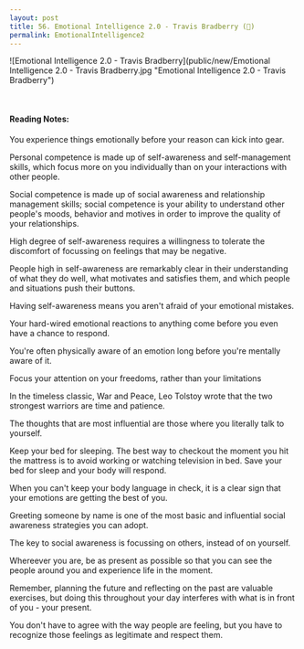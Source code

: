 ```yaml
---
layout: post
title: 56. Emotional Intelligence 2.0 - Travis Bradberry (📖)
permalink: EmotionalIntelligence2
---
```


![Emotional Intelligence 2.0 - Travis Bradberry](public/new/Emotional Intelligence 2.0 - Travis Bradberry.jpg "Emotional Intelligence 2.0 - Travis Bradberry")

<br>

#### Reading Notes:

You experience things emotionally before your reason can kick into gear.

Personal competence is made up of self-awareness and self-management skills, which focus more on you individually than on your interactions with other people.

Social competence is made up of social awareness and relationship management skills; social competence is your ability to understand other people's moods, behavior and motives in order to improve the quality of your relationships.

High degree of self-awareness requires a willingness to tolerate the discomfort of focussing on feelings that may be negative.

People high in self-awareness are remarkably clear in their understanding of what they do well, what motivates and satisfies them, and which people and situations push their buttons.

Having self-awareness means you aren't afraid of your emotional mistakes.

Your hard-wired emotional reactions to anything come before you even have a chance to respond.

You're often physically aware of an emotion long before you're mentally aware of it.

Focus your attention on your freedoms, rather than your limitations

In the timeless classic, War and Peace, Leo Tolstoy wrote that the two strongest warriors are time and patience.

The thoughts that are most influential are those where you literally talk to yourself.

Keep your bed for sleeping. The best way to checkout the moment you hit the mattress is to avoid working or watching television in bed. Save your bed for sleep and your body will respond.

When you can't keep your body language in check, it is a clear sign that your emotions are getting the best of you.

Greeting someone by name is one of the most basic and influential social awareness strategies you can adopt.

The key to social awareness is focussing on others, instead of on yourself.

Whereever you are, be as present as possible so that you can see the people around you and experience life in the moment.

Remember, planning the future and reflecting on the past are valuable exercises, but doing this throughout your day interferes with what is in front of you - your present.

You don't have to agree with the way people are feeling, but you have to recognize those feelings as legitimate and respect them.
